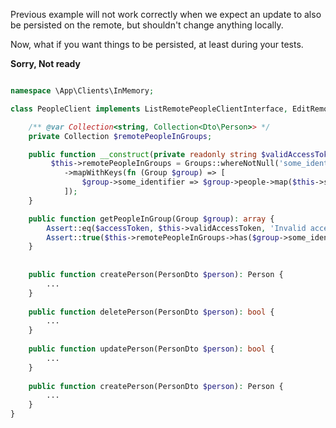 Previous example will not work correctly when we expect an update to also be persisted on the remote, but shouldn't change anything locally.

Now, what if you want things to be persisted, at least during your tests.


**Sorry, Not ready**
```php

namespace \App\Clients\InMemory;

class PeopleClient implements ListRemotePeopleClientInterface, EditRemotePersonClient {

    /** @var Collection<string, Collection<Dto\Person>> */
    private Collection $remotePeopleInGroups;

    public function __construct(private readonly string $validAccessToken): {
         $this->remotePeopleInGroups = Groups::whereNotNull('some_identifier')
            ->mapWithKeys(fn (Group $group) => [
                $group->some_identifier => $group->people->map($this->someTransformation(...)); // still going with it?
            ]);         
    }

    public function getPeopleInGroup(Group $group): array {
        Assert::eq($accessToken, $this->validAccessToken, 'Invalid access token');
        Assert::true($this->remotePeopleInGroups->has($group->some_identifier), 'Unknown group');        
    }
    
    
    public function createPerson(PersonDto $person): Person {
        ...
    }
    
    public function deletePerson(PersonDto $person): bool {
        ...
    }
    
    public function updatePerson(PersonDto $person): bool {
        ...
    }    
    
    public function createPerson(PersonDto $person): Person {
        ...
    }
} 
```

